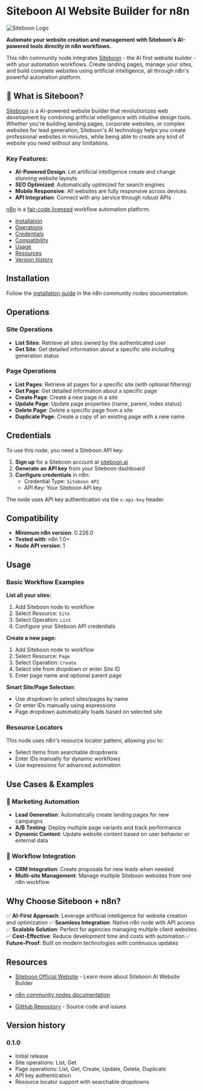 # Siteboon AI Website Builder for n8n

![Siteboon Logo](https://static.siteboon.ai/images/logo-logotype-color.svg)

**Automate your website creation and management with Siteboon's AI-powered tools directly in n8n workflows.**

This n8n community node integrates [Siteboon](https://siteboon.ai) - the AI first website builder - with your automation workflows. Create landing pages, manage your sites, and build complete websites using artificial intelligence, all through n8n's powerful automation platform.

## 🚀 What is Siteboon?

[Siteboon](https://siteboon.ai) is a AI-powered website builder that revolutionizes web development by combining artificial intelligence with intuitive design tools. Whether you're building landing pages, corporate websites, or complex websites for lead generation, Siteboon's AI technology helps you create professional websites in minutes, while being able to create any kind of website you need without any limitations.

### Key Features:
- **AI-Powered Design**: Let artificial intelligence create and change stunning website layouts
- **SEO Optimized**: Automatically optimized for search engines
- **Mobile Responsive**: All websites are fully responsive across devices
- **API Integration**: Connect with any service through robust APIs

[n8n](https://n8n.io/) is a [fair-code licensed](https://docs.n8n.io/reference/license/) workflow automation platform.

- [Installation](#installation)
- [Operations](#operations)
- [Credentials](#credentials)
- [Compatibility](#compatibility)
- [Usage](#usage)
- [Resources](#resources)
- [Version history](#version-history)

## Installation

Follow the [installation guide](https://docs.n8n.io/integrations/community-nodes/installation/) in the n8n community nodes documentation.

## Operations

### Site Operations
- **List Sites**: Retrieve all sites owned by the authenticated user
- **Get Site**: Get detailed information about a specific site including generation status

### Page Operations
- **List Pages**: Retrieve all pages for a specific site (with optional filtering)
- **Get Page**: Get detailed information about a specific page
- **Create Page**: Create a new page in a site
- **Update Page**: Update page properties (name, parent, index status)
- **Delete Page**: Delete a specific page from a site
- **Duplicate Page**: Create a copy of an existing page with a new name

## Credentials

To use this node, you need a Siteboon API key:

1. **Sign up** for a Siteboon account at [siteboon.ai](https://siteboon.ai)
2. **Generate an API key** from your Siteboon dashboard
3. **Configure credentials** in n8n:
   - Credential Type: `Siteboon API`
   - API Key: Your Siteboon API key

The node uses API key authentication via the `x-api-key` header.

## Compatibility

- **Minimum n8n version**: 0.226.0
- **Tested with**: n8n 1.0+
- **Node API version**: 1

## Usage

### Basic Workflow Examples

**List all your sites:**
1. Add Siteboon node to workflow
2. Select Resource: `Site`
3. Select Operation: `List`
4. Configure your Siteboon API credentials

**Create a new page:**
1. Add Siteboon node to workflow
2. Select Resource: `Page`
3. Select Operation: `Create`
4. Select site from dropdown or enter Site ID
5. Enter page name and optional parent page

**Smart Site/Page Selection:**
- Use dropdown to select sites/pages by name
- Or enter IDs manually using expressions
- Page dropdown automatically loads based on selected site

### Resource Locators
This node uses n8n's resource locator pattern, allowing you to:
- Select items from searchable dropdowns
- Enter IDs manually for dynamic workflows
- Use expressions for advanced automation

## Use Cases & Examples

### 🎯 Marketing Automation
- **Lead Generation**: Automatically create landing pages for new campaigns
- **A/B Testing**: Deploy multiple page variants and track performance
- **Dynamic Content**: Update website content based on user behavior or external data

### 🔄 Workflow Integration
- **CRM Integration**: Create proposals for new leads when needed
- **Multi-site Management**: Manage multiple Siteboon websites from one n8n workflow

## Why Choose Siteboon + n8n?

✅ **AI-First Approach**: Leverage artificial intelligence for website creation and optimization
✅ **Seamless Integration**: Native n8n node with  API access
✅ **Scalable Solution**: Perfect for agencies managing multiple client websites
✅ **Cost-Effective**: Reduce development time and costs with automation
✅ **Future-Proof**: Built on modern technologies with continuous updates

## Resources

* [Siteboon Official Website](https://siteboon.ai) - Learn more about Siteboon AI Website Builder

* [n8n community nodes documentation](https://docs.n8n.io/integrations/#community-nodes)
* [GitHub Repository](https://github.com/siteboon/n8n-nodes-siteboon) - Source code and issues

## Version history

### 0.1.0
- Initial release
- Site operations: List, Get
- Page operations: List, Get, Create, Update, Delete, Duplicate
- API key authentication
- Resource locator support with searchable dropdowns
